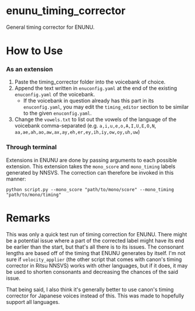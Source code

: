 # enunu_timing_corrector
General timing corrector for ENUNU.

# How to Use
### As an extension
1. Paste the timing_corrector folder into the voicebank of choice.
2. Append the text written in `enuconfig.yaml` at the end of the existing `enuconfig.yaml` of the voicebank.
	- If the voicebank in question already has this part in its `enuconfig.yaml`, you may edit the `timing_editor` section to be similar to the given `enuconfig.yaml`.
3. Change the `vowels.txt` to list out the vowels of the language of the voicebank comma-separated (e.g. `a,i,u,e,o,A,I,U,E,O,N`, `aa,ae,ah,ao,aw,ax,ay,eh,er,ey,ih,iy,ow,oy,uh,uw`)

### Through terminal
Extensions in ENUNU are done by passing arguments to each possible extension. This extension takes the `mono_score` and `mono_timing` labels generated by NNSVS. The correction can therefore be invoked in this manner:

```
python script.py --mono_score "path/to/mono/score" --mono_timing "path/to/mono/timing"
```

# Remarks
This was only a quick test run of timing correction for ENUNU. There might be a potential issue where a part of the corrected label might have its end be earlier than the start, but that's all there is to its issues. The consonant lengths are based off of the timing that ENUNU generates by itself. I'm not sure if `velocity_applier` (the other script that comes with canon's timing corrector in Ritsu NNSVS) works with other languages, but if it does, it may be used to shorten consonants and decreasing the chances of the said issue.

That being said, I also think it's generally better to use canon's timing corrector for Japanese voices instead of this. This was made to hopefully support all languages.
